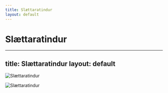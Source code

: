 ```yaml
---
title: Slættaratindur
layout: default
---
```

Slættaratindur
============================================================
---
title: Slættaratindur
layout: default
---

![Slættaratindur](https://guidetofaroeislands.fo/wp-content/uploads/2021/06/slaettaratindur-1-701x468.jpg)

![Slættaratindur](https://i.pinimg.com/originals/18/43/cf/1843cff451862d06045c76002123c2ef.jpg)